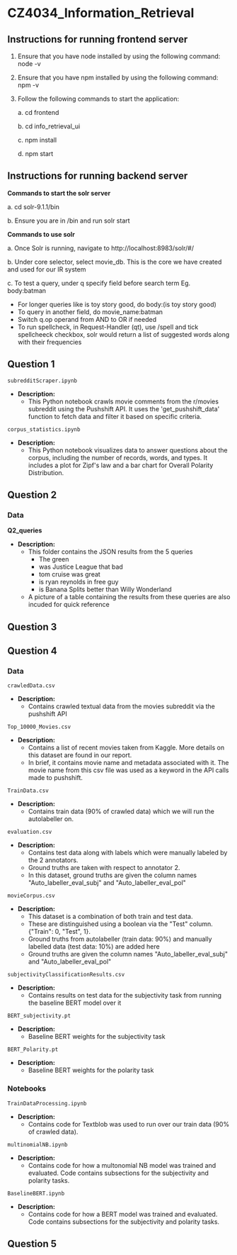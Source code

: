 # CZ4034_Information_Retrieval

## Instructions for running frontend server

1. Ensure that you have node installed by using the following command: node -v
2. Ensure that you have npm installed by using the following command: npm -v
3. Follow the following commands to start the application:

   a. cd frontend

   b. cd info_retrieval_ui

   c. npm install

   d. npm start

## Instructions for running backend server

**Commands to start the solr server**

   a. cd solr-9.1.1/bin

   b. Ensure you are in /bin and run solr start
   

**Commands to use solr**

   a. Once Solr is running, navigate to http://localhost:8983/solr/#/

   b. Under core selector, select movie_db. This is the core we have created and used for our IR system
   
   c. To test a query, under q specify field before search term Eg. body:batman
   - For longer queries like is toy story good, do body:(is toy story good)
   - To query in another field, do movie_name:batman 
   - Switch q.op operand from AND to OR if needed
   - To run spellcheck, in Request-Handler (qt), use /spell and tick spellcheeck checkbox, solr would return a list of suggested words along with their frequencies
   
## Question 1

`subredditScraper.ipynb`

- **Description:**
  - This Python notebook crawls movie comments from the r/movies subreddit using the Pushshift API. It uses the 'get_pushshift_data' function to fetch data and filter it based on specific criteria.

`corpus_statistics.ipynb`

- **Description:**
  - This Python notebook visualizes data to answer questions about the corpus, including the number of records, words, and types. It includes a plot for Zipf's law and a bar chart for Overall Polarity Distribution.

## Question 2

### Data

**Q2_queries**

- **Description:**
  - This folder contains the JSON results from the 5 queries
    - The green
    - was Justice League that bad
    - tom cruise was great
    - is ryan reynolds in free guy
    - is Banana Splits better than Willy Wonderland
  - A picture of a table containing the results from these queries are also incuded for quick reference

## Question 3

## Question 4

### Data

`crawledData.csv`

- **Description:**
  - Contains crawled textual data from the movies subreddit via the pushshift API

`Top_10000_Movies.csv`

- **Description:**
  - Contains a list of recent movies taken from Kaggle. More details on this dataset are found in our report.
  - In brief, it contains movie name and metadata associated with it. The movie name from this csv file was used as a keyword in the API calls made to pushshift.

`TrainData.csv`

- **Description:**
  - Contains train data (90% of crawled data) which we will run the autolabeller on.

`evaluation.csv`

- **Description:**
  - Contains test data along with labels which were manually labeled by the 2 annotators.
  - Ground truths are taken with respect to annotator 2.
  - In this dataset, ground truths are given the column names "Auto_labeller_eval_subj" and "Auto_labeller_eval_pol"

`movieCorpus.csv`

- **Description:**
  - This dataset is a combination of both train and test data.
  - These are distinguished using a boolean via the "Test" column. {"Train": 0, "Test", 1}.
  - Ground truths from autolabeller (train data: 90%) and manually labelled data (test data: 10%) are added here
  - Ground truths are given the column names "Auto_labeller_eval_subj" and "Auto_labeller_eval_pol"

`subjectivityClassificationResults.csv`

- **Description:**
  - Contains results on test data for the subjectivity task from running the baseline BERT model over it

`BERT_subjectivity.pt`

- **Description:**
  - Baseline BERT weights for the subjectivity task

`BERT_Polarity.pt`

- **Description:**
  - Baseline BERT weights for the polarity task

### Notebooks

`TrainDataProcessing.ipynb`

- **Description:**
  - Contains code for Textblob was used to run over our train data (90% of crawled data).

`multinomialNB.ipynb`

- **Description:**
  - Contains code for how a multonomial NB model was trained and evaluated. Code contains subsections for the subjectivity and polarity tasks.

`BaselineBERT.ipynb`

- **Description:**
  - Contains code for how a BERT model was trained and evaluated. Code contains subsections for the subjectivity and polarity tasks.

## Question 5

